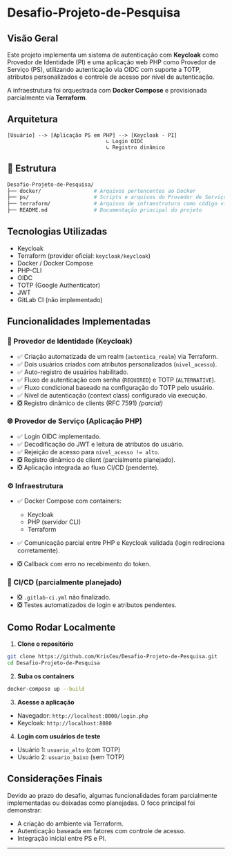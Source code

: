 # Desafio-Projeto-de-Pesquisa

## Visão Geral

Este projeto implementa um sistema de autenticação com **Keycloak** como Provedor de Identidade (PI) e uma aplicação web PHP como Provedor de Serviço (PS), utilizando autenticação via OIDC com suporte a TOTP, atributos personalizados e controle de acesso por nível de autenticação.

A infraestrutura foi orquestrada com **Docker Compose** e provisionada parcialmente via **Terraform**.

## Arquitetura

```
[Usuário] --> [Aplicação PS em PHP] --> [Keycloak - PI]
                                ↳ Login OIDC
                                ↳ Registro dinâmico 
```

## 📁 Estrutura

```bash
Desafio-Projeto-de-Pesquisa/
├── docker/                 # Arquivos pertencentes ao Docker
├── ps/                     # Scripts e arquivos do Provedor de Serviços
├── terraform/              # Arquivos de infraestrutura como código via Terraform
├── README.md               # Documentação principal do projeto
```


## Tecnologias Utilizadas

* Keycloak
* Terraform (provider oficial: `keycloak/keycloak`)
* Docker / Docker Compose
* PHP-CLI
* OIDC
* TOTP (Google Authenticator)
* JWT
* GitLab CI (não implementado)


## Funcionalidades Implementadas


### 🔐 Provedor de Identidade (Keycloak)

* ✅ Criação automatizada de um realm (`autentica_realm`) via Terraform.
* ✅ Dois usuários criados com atributos personalizados (`nivel_acesso`).
* ✅ Auto-registro de usuários habilitado.
* ✅ Fluxo de autenticação com senha (`REQUIRED`) e TOTP (`ALTERNATIVE`).
* ✅ Fluxo condicional baseado na configuração do TOTP pelo usuário.
* ✅ Nível de autenticação (context class) configurado via execução.
* ❎ Registro dinâmico de clients (RFC 7591) *(parcial)*

### 🌐 Provedor de Serviço (Aplicação PHP)

* ✅ Login OIDC implementado.
* ✅ Decodificação do JWT e leitura de atributos do usuário.
* ✅ Rejeição de acesso para `nivel_acesso != alto`.
* ❎  Registro dinâmico de client (parcialmente planejado).
* ❎  Aplicação integrada ao fluxo CI/CD (pendente).

### ⚙️ Infraestrutura

* ✅ Docker Compose com containers:

  * Keycloak
  * PHP (servidor CLI)
  * Terraform

* ✅ Comunicação parcial entre PHP e Keycloak validada (login redireciona corretamente).
* ❎  Callback com erro no recebimento do token.

### 🚀 CI/CD (parcialmente planejado)

* ❎  `.gitlab-ci.yml` não finalizado.
* ❎  Testes automatizados de login e atributos pendentes.


## Como Rodar Localmente

1. **Clone o repositório**

```bash
git clone https://github.com/KrisCeu/Desafio-Projeto-de-Pesquisa.git
cd Desafio-Projeto-de-Pesquisa
```

2. **Suba os containers**

```bash
docker-compose up --build
```

3. **Acesse a aplicação**

* Navegador: `http://localhost:8000/login.php`
* Keycloak: `http://localhost:8080`

4. **Login com usuários de teste**

* Usuário 1: `usuario_alto` (com TOTP)
* Usuário 2: `usuario_baixo` (sem TOTP)


## Considerações Finais

Devido ao prazo do desafio, algumas funcionalidades foram parcialmente implementadas ou deixadas como planejadas. O foco principal foi demonstrar:

* A criação do ambiente via Terraform.
* Autenticação baseada em fatores com controle de acesso.
* Integração inicial entre PS e PI.

---

